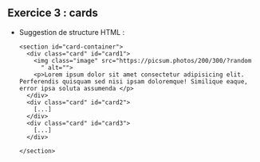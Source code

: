 ## Exercice 3 : cards

* Suggestion de structure HTML :

      <section id="card-container">
        <div class="card" id="card1">
          <img class="image" src="https://picsum.photos/200/300/?random
            " alt="">
          <p>Lorem ipsum dolor sit amet consectetur adipisicing elit. Perferendis quisquam sed nisi ipsam doloremque! Similique eaque, error ipsa soluta assumenda </p>
        </div>
        <div class="card" id="card2">
          [...]
        </div>
        <div class="card" id="card3">
          [...]
        </div>

      </section>
